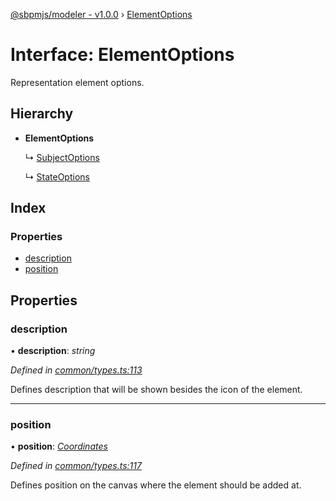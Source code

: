 [@sbpmjs/modeler - v1.0.0](../README.md) › [ElementOptions](elementoptions.md)

# Interface: ElementOptions

Representation element options.

## Hierarchy

* **ElementOptions**

  ↳ [SubjectOptions](subjectoptions.md)

  ↳ [StateOptions](stateoptions.md)

## Index

### Properties

* [description](elementoptions.md#description)
* [position](elementoptions.md#position)

## Properties

###  description

• **description**: *string*

*Defined in [common/types.ts:113](https://github.com/mkolodiy/sbpmjs/blob/97cb194/packages/sbpm-modeler/lib/common/types.ts#L113)*

Defines description that will be shown besides the icon of the element.

___

###  position

• **position**: *[Coordinates](coordinates.md)*

*Defined in [common/types.ts:117](https://github.com/mkolodiy/sbpmjs/blob/97cb194/packages/sbpm-modeler/lib/common/types.ts#L117)*

Defines position on the canvas where the element should be added at.
